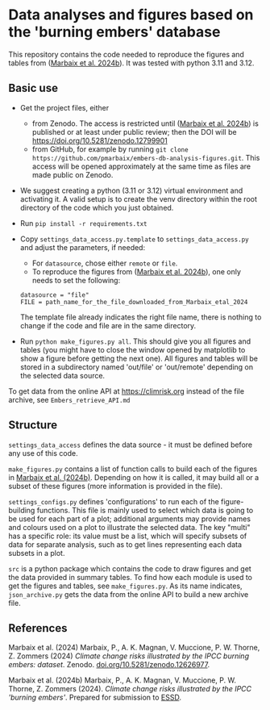 # Data analyses and figures based on the 'burning embers' database

This repository contains the code needed to reproduce the figures and tables from ([Marbaix et al. 2024b](#2)).
It was tested with python 3.11 and 3.12.

## Basic use

- Get the project files, either
   - from Zenodo. The access is restricted until ([Marbaix et al. 2024b](#2)) is published or at least
     under public review; then the DOI will be https://doi.org/10.5281/zenodo.12799901
   - from GitHub, for example by running `git clone https://github.com/pmarbaix/embers-db-analysis-figures.git`. 
     This access will be opened approximately at the same time as files are made public on Zenodo.

- We suggest creating a python (3.11 or 3.12) virtual environment and activating it. A valid setup is to create the 
  venv directory within the root directory of the code which you just obtained.

- Run ```pip install -r requirements.txt```

- Copy `settings_data_access.py.template` to `settings_data_access.py` and adjust the parameters, if needed:

    - For `datasource`, chose either `remote` or `file`. 
    - To reproduce the figures from ([Marbaix et al. 2024b](#2)), one only needs to set the following:
    ```
    datasource = "file"
    FILE = path_name_for_the_file_downloaded_from_Marbaix_etal_2024
    ```
    The template file already indicates the right file name, there is nothing to change if the code and file are in
    the same directory.

- Run `python make_figures.py all`. This should give you all figures and tables (you might have to close
  the window opened by matplotlib to show a figure before getting the next one). 
  All figures and tables will be stored in a subdirectory named 'out/file' or 'out/remote' depending on the selected
  data source.

To get data from the online API at https://climrisk.org instead of the file archive, see `Embers_retrieve_API.md`

## Structure

`settings_data_access` defines the data source - it must be defined before any use of this code.

`make_figures.py` contains a list of function calls to build each of the figures in [Marbaix et al. (2024b)](#2).
Depending on how it is called, it may build all or a subset of these figures (more information is provided in the file).

`settings_configs.py` defines 'configurations' to run each of the figure-building functions. 
This file is mainly used to select which data is going to be used for each part of a plot;
additional arguments may provide names and colours used on a plot to illustrate the selected data.
The key "multi" has a specific role: its value must be a list, which will specify subsets of data for separate analysis,
such as to get lines representing each data subsets in a plot.

`src` is a python package which contains the code to draw figures and get the data provided in summary tables.
To find how each module is used to get the figures and tables, see `make_figures.py`. As its name indicates,
`json_archive.py` gets the data from the online API to build a new archive file.

## References

<a id="1">Marbaix et al. (2024)</a>
Marbaix, P., A. K. Magnan, V. Muccione, P. W. Thorne, Z. Zommers (2024)
*Climate change risks illustrated by the IPCC burning embers: dataset*.
Zenodo. [doi.org/10.5281/zenodo.12626977](https://doi.org/10.5281/zenodo.12626977).

<a id="2">Marbaix et al. (2024b)</a> 
Marbaix, P., A. K. Magnan, V. Muccione, P. W. Thorne, Z. Zommers (2024).
*Climate change risks illustrated by the IPCC 'burning embers'*.
Prepared for submission to [ESSD](https://www.earth-system-science-data.net).